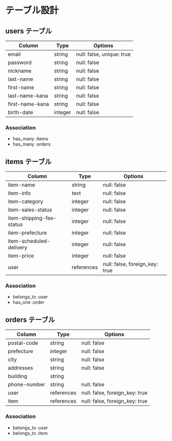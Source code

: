 # テーブル設計

## users テーブル

| Column          | Type    | Options     |
| --------------- | ------- | ----------- |
| email           | string  | null: false, unique: true |
| password        | string  | null: false |
| nickname        | string  | null: false |
| last-name       | string  | null: false |
| first-name      | string  | null: false |
| last-name-kana  | string  | null: false |
| first-name-kana | string  | null: false |
| birth-date      | integer | null: false |

### Association

- has_many :items
- has_many :orders

## items テーブル

| Column                   | Type       | Options     |
| ------------------------ | ---------- | ----------- |
| item-name                | string     | null: false |
| item-info                | text       | null: false |
| item-category            | integer    | null: false |
| item-sales-status        | integer    | null: false |
| item-shipping-fee-status | integer    | null: false |
| item-prefecture          | integer    | null: false |
| item-scheduled-delivery  | integer    | null: false |
| item-price               | integer    | null: false |
| user                     | references | null: false, foreign_key: true |

### Association

- belongs_to :user
- has_one :order

## orders テーブル

| Column       | Type       | Options     |
| ------------ | ---------- | ----------- |
| postal-code  | string     | null: false |
| prefecture   | integer    | null: false |
| city         | string     | null: false |
| addresses    | string     | null: false |
| building     | string     |
| phone-number | string     | null: false |
| user         | references | null: false, foreign_key: true |
| item         | references | null: false, foreign_key: true |

### Association

- belongs_to :user
- belongs_to :item